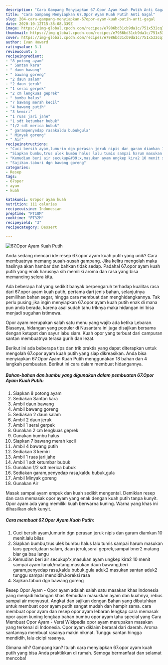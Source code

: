 ```yaml
---
description: "Cara Gampang Menyiapkan 67.Opor Ayam Kuah Putih Anti Gagal"
title: "Cara Gampang Menyiapkan 67.Opor Ayam Kuah Putih Anti Gagal"
slug: 204-cara-gampang-menyiapkan-67opor-ayam-kuah-putih-anti-gagal
date: 2020-10-12T15:38:08.339Z
image: https://img-global.cpcdn.com/recipes/e7986bd31cb9da1c/751x532cq70/67opor-ayam-kuah-putih-foto-resep-utama.jpg
thumbnail: https://img-global.cpcdn.com/recipes/e7986bd31cb9da1c/751x532cq70/67opor-ayam-kuah-putih-foto-resep-utama.jpg
cover: https://img-global.cpcdn.com/recipes/e7986bd31cb9da1c/751x532cq70/67opor-ayam-kuah-putih-foto-resep-utama.jpg
author: Ivan Howard
ratingvalue: 3.1
reviewcount: 5
recipeingredient:
- "8 potong ayam"
- " Santan kara"
- " daun bawang"
- " bawang goreng"
- "2 daun salam"
- "2 daun jeruk"
- "1 serai gerpek"
- "2 cm lengkuas geprek"
- " bumbu halus"
- "7 bawang merah kecil"
- "4 bawang putih"
- "3 kemiri"
- "1 ruas jari jahe"
- "1 sdt ketumbar bubuk"
- "1/2 sdt merica bubuk"
- " garampenyedap rasakaldu bubukgula"
- " Minyak goreng"
- " Air"
recipeinstructions:
- "Cuci bersih ayam,lumurin dgn perasan jeruk nipis dan garam diamkan 10 menit.lalu bilas"
- "Siapkan bumbu,trus ulek bumbu halus lalu tumis sampai harum masukan laos geprek,daun salam, daun jeruk,serai geprek,sampai bner2 matang biar ga bau langu"
- "Kemudian beri air secukup&#39;x,masukan ayam ungkep kira2 10 menit sampai ayam lunak/matang.masukan daun bawang,beri garam,penyedap rasa,kaldu bubuk,gula aduk2 masukan santan aduk2 tunggu sampai mendidih.koreksi rasa"
- "Sajikan.taburi dgn bawang goreng"
categories:
- Resep
tags:
- 67opor
- ayam
- kuah

katakunci: 67opor ayam kuah 
nutrition: 111 calories
recipecuisine: Indonesian
preptime: "PT18M"
cooktime: "PT32M"
recipeyield: "3"
recipecategory: Dessert

---
```



![67.Opor Ayam Kuah Putih](https://img-global.cpcdn.com/recipes/e7986bd31cb9da1c/751x532cq70/67opor-ayam-kuah-putih-foto-resep-utama.jpg)

Anda sedang mencari ide resep 67.opor ayam kuah putih yang unik? Cara membuatnya memang susah-susah gampang. Jika keliru mengolah maka hasilnya akan hambar dan bahkan tidak sedap. Padahal 67.opor ayam kuah putih yang enak harusnya sih memiliki aroma dan rasa yang bisa memancing selera kita.

Ada beberapa hal yang sedikit banyak berpengaruh terhadap kualitas rasa dari 67.opor ayam kuah putih, pertama dari jenis bahan, selanjutnya pemilihan bahan segar, hingga cara membuat dan menghidangkannya. Tak perlu pusing jika ingin menyiapkan 67.opor ayam kuah putih enak di mana pun anda berada, karena asal sudah tahu triknya maka hidangan ini bisa menjadi suguhan istimewa.

Opor ayam merupakan salah satu menu yang wajib ada ketika Lebaran. Biasanya, hidangan yang populer di Nusantara ini juga disajikan bersama dengan ketupat dan sayur labu siam. Kuah opor yang terbuat dari campuran santan membuatnya terasa gurih dan lezat.


Berikut ini ada beberapa tips dan trik praktis yang dapat diterapkan untuk mengolah 67.opor ayam kuah putih yang siap dikreasikan. Anda bisa menyiapkan 67.Opor Ayam Kuah Putih menggunakan 18 bahan dan 4 langkah pembuatan. Berikut ini cara dalam membuat hidangannya.

<!--inarticleads1-->

##### Bahan-bahan dan bumbu yang digunakan dalam pembuatan 67.Opor Ayam Kuah Putih:

1. Siapkan 8 potong ayam
1. Sediakan  Santan kara
1. Ambil  daun bawang
1. Ambil  bawang goreng
1. Sediakan 2 daun salam
1. Ambil 2 daun jeruk
1. Ambil 1 serai gerpek
1. Gunakan 2 cm lengkuas geprek
1. Gunakan  bumbu halus
1. Siapkan 7 bawang merah kecil
1. Ambil 4 bawang putih
1. Sediakan 3 kemiri
1. Ambil 1 ruas jari jahe
1. Ambil 1 sdt ketumbar bubuk
1. Gunakan 1/2 sdt merica bubuk
1. Sediakan  garam,penyedap rasa,kaldu bubuk,gula
1. Ambil  Minyak goreng
1. Gunakan  Air


Masak sampai ayam empuk dan kuah sedikit mengental. Demikian resep dan cara memasak opor ayam yang enak dengan kuah putih tanpa kunyit. Opor ayam ada yang memiliki kuah berwarna kuning. Warna yang khas ini dihasilkan oleh kunyit. 

<!--inarticleads2-->

##### Cara membuat 67.Opor Ayam Kuah Putih:

1. Cuci bersih ayam,lumurin dgn perasan jeruk nipis dan garam diamkan 10 menit.lalu bilas
1. Siapkan bumbu,trus ulek bumbu halus lalu tumis sampai harum masukan laos geprek,daun salam, daun jeruk,serai geprek,sampai bner2 matang biar ga bau langu
1. Kemudian beri air secukup&#39;x,masukan ayam ungkep kira2 10 menit sampai ayam lunak/matang.masukan daun bawang,beri garam,penyedap rasa,kaldu bubuk,gula aduk2 masukan santan aduk2 tunggu sampai mendidih.koreksi rasa
1. Sajikan.taburi dgn bawang goreng


Resep Opor Ayam - Opor ayam adalah salah satu masakan khas Indonesia yang menjadi hidangan khas Kemudian masukkan ayam dan kuahnya, rebus sampai air menyusut. Angkat dan sajikan dengan Bahan yang dibutuhkan untuk membuat opor ayam putih sangat mudah dan hampir sama. cara membuat opor ayam dan resep opor ayam lebaran lengkap cara memasak opor ayam kuning lengkap bahan bumbu opor ayam tahu special yang Cara Membuat Opor Ayam - Versi Wikipedia opor ayam merupakan masakan yang terkenal di Indonesia. Opor ayam diklaim berasal dari daerah. Aroma santannya membuat rasanya makin nikmat. Tunggu santan hingga mendidih, lalu cicipi rasanya. 

Gimana nih? Gampang kan? Itulah cara menyiapkan 67.opor ayam kuah putih yang bisa Anda praktikkan di rumah. Semoga bermanfaat dan selamat mencoba!
